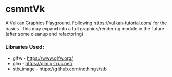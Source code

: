 # csmntVk
A Vulkan Graphics Playground.
Following https://vulkan-tutorial.com/ for the basics.
This may expand into a full graphics/rendering module in the future (after some cleanup and refactoring)

### Libraries Used:
- glfw - https://www.glfw.org/
- glm - https://glm.g-truc.net/
- stb_image - https://github.com/nothings/stb
